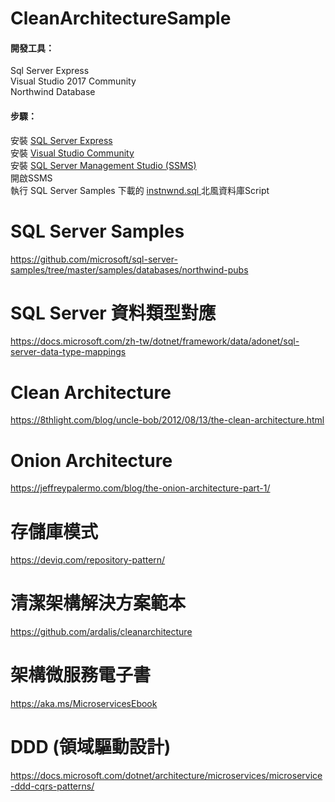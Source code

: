 # CleanArchitectureSample
#### 開發工具：<br/>
Sql Server Express<br/>
Visual Studio 2017 Community<br/>
Northwind Database <br/>

#### 步驟：<br/>
安裝 <a href='https://www.microsoft.com/zh-tw/sql-server/sql-server-downloads' target='_blank'>SQL Server Express</a><br/>
安裝 <a href='https://visualstudio.microsoft.com/zh-hant/vs/community/' target='_blank'>Visual Studio Community</a><br/>
安裝 <a href='https://docs.microsoft.com/zh-tw/sql/ssms/download-sql-server-management-studio-ssms?view=sql-server-ver15' target='_blank'>SQL Server Management Studio (SSMS)</a><br/>
開啟SSMS<br/>
執行 SQL Server Samples 下載的 <a href="https://github.com/microsoft/sql-server-samples/tree/master/samples/databases/northwind-pubs" target="_black"> instnwnd.sql </a> 北風資料庫Script

# SQL Server Samples
https://github.com/microsoft/sql-server-samples/tree/master/samples/databases/northwind-pubs
# SQL Server 資料類型對應
https://docs.microsoft.com/zh-tw/dotnet/framework/data/adonet/sql-server-data-type-mappings
# Clean Architecture
https://8thlight.com/blog/uncle-bob/2012/08/13/the-clean-architecture.html
# Onion Architecture
https://jeffreypalermo.com/blog/the-onion-architecture-part-1/
# 存儲庫模式
https://deviq.com/repository-pattern/
# 清潔架構解決方案範本
https://github.com/ardalis/cleanarchitecture
# 架構微服務電子書
https://aka.ms/MicroservicesEbook
# DDD (領域驅動設計)
https://docs.microsoft.com/dotnet/architecture/microservices/microservice-ddd-cqrs-patterns/
